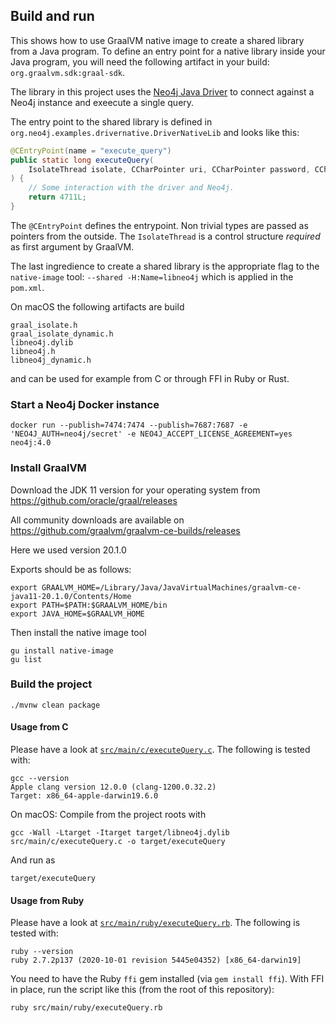 ## Build and run

This shows how to use GraalVM native image to create a shared library from a Java program.
To define an entry point for a native library inside your Java program, you will need the following artifact in your build:
`org.graalvm.sdk:graal-sdk`.

The library in this project uses the [Neo4j Java Driver](https://github.com/neo4j/neo4j-java-driver) to 
connect against a Neo4j instance and exeecute a single query.

The entry point to the shared library is defined in `org.neo4j.examples.drivernative.DriverNativeLib`
and looks like this:

```java
@CEntryPoint(name = "execute_query")
public static long executeQuery(
    IsolateThread isolate, CCharPointer uri, CCharPointer password, CCharPointer query
) {
    // Some interaction with the driver and Neo4j.
    return 4711L;
}
```

The `@CEntryPoint` defines the entrypoint. Non trivial types are passed as pointers from the outside.
The `IsolateThread` is a control structure *required* as first argument by GraalVM.

The last ingredience to create a shared library is the appropriate flag to the `native-image` tool:
`--shared -H:Name=libneo4j` which is applied in the `pom.xml`.

On macOS the following artifacts are build

```
graal_isolate.h
graal_isolate_dynamic.h
libneo4j.dylib
libneo4j.h
libneo4j_dynamic.h
```

and can be used for example from C or through FFI in Ruby or Rust.

### Start a Neo4j Docker instance

```
docker run --publish=7474:7474 --publish=7687:7687 -e 'NEO4J_AUTH=neo4j/secret' -e NEO4J_ACCEPT_LICENSE_AGREEMENT=yes neo4j:4.0
```

### Install GraalVM

Download the JDK 11 version for your operating system from
https://github.com/oracle/graal/releases

All community downloads are available on
https://github.com/graalvm/graalvm-ce-builds/releases

Here we used version 20.1.0

Exports should be as follows:

```
export GRAALVM_HOME=/Library/Java/JavaVirtualMachines/graalvm-ce-java11-20.1.0/Contents/Home
export PATH=$PATH:$GRAALVM_HOME/bin
export JAVA_HOME=$GRAALVM_HOME
```

Then install the native image tool

```
gu install native-image
gu list
```

### Build the project

```
./mvnw clean package 
```

#### Usage from C

Please have a look at [`src/main/c/executeQuery.c`](https://github.com/michael-simons/neo4j-java-driver-native-lib/blob/master/src/main/c/executeQuery.c). 
The following is tested with:

```
gcc --version
Apple clang version 12.0.0 (clang-1200.0.32.2)
Target: x86_64-apple-darwin19.6.0
```

On macOS: Compile from the project roots with

```
gcc -Wall -Ltarget -Itarget target/libneo4j.dylib src/main/c/executeQuery.c -o target/executeQuery
```

And run as

```
target/executeQuery
```

#### Usage from Ruby

Please have a look at [`src/main/ruby/executeQuery.rb`](https://github.com/michael-simons/neo4j-java-driver-native-lib/blob/master/src/main/ruby/executeQuery.rb). 
The following is tested with:

```
ruby --version
ruby 2.7.2p137 (2020-10-01 revision 5445e04352) [x86_64-darwin19]
```

You need to have the Ruby `ffi` gem installed (via `gem install ffi`).
With FFI in place, run the script like this (from the root of this repository):

```
ruby src/main/ruby/executeQuery.rb
```
